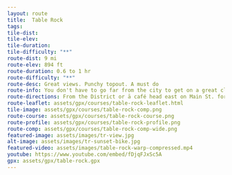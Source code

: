 ```yaml
---
layout: route
title:  Table Rock
tags:
tile-dist:
tile-elev:
tile-duration:
tile-difficulty: "**"
route-dist: 9 mi
route-elev: 894 ft
route-duration: 0.6 to 1 hr
route-difficulty: "**"
route-desc: Great views. Punchy topout. A must do
route-info: You don't have to go far from the city to get on a great climb. Table Rock is the prominent cliff-forming mesa located directly E. of downtown. Try to spin up during the short approach. The grades are relatively continuous and manageable until the final 200-300 m approach to the topout. Your efforts are rewarded with one of the best views of the valley. Use the photo spot as an excuse to rest near the top, or snag it on your way down.
route-directions: From the District or ā café head east on Main St. for a nice flyby of downtown Boise. Turn left onto Broadway at the hospital. Continue thru an intersection under the sky walk that connects the red-brick hospital campus. Look out for large polygon figures of a fox and a bear on your right side. Enter the incipient roundabout and and take the first exit onto Shaw Mtn. Road. Continue on Shaw Mtn. until the top, being sure to take the soft-right when the road forks about half-way up.
route-leaflet: assets/gpx/courses/table-rock-leaflet.html
tile-image: assets/gpx/courses/table-rock-comp.png
route-course: assets/gpx/courses/table-rock-course.png
route-profile: assets/gpx/courses/table-rock-profile.png
route-comp: assets/gpx/courses/table-rock-comp-wide.png
featured-image: assets/images/tr-view.jpg
alt-image: assets/images/tr-sunset-bike.jpg
featured-video: assets/images/table-rock-warp-compressed.mp4
youtube: https://www.youtube.com/embed/fDjqFJxSc5A
gpx: assets/gpx/table-rock.gpx
---
```

